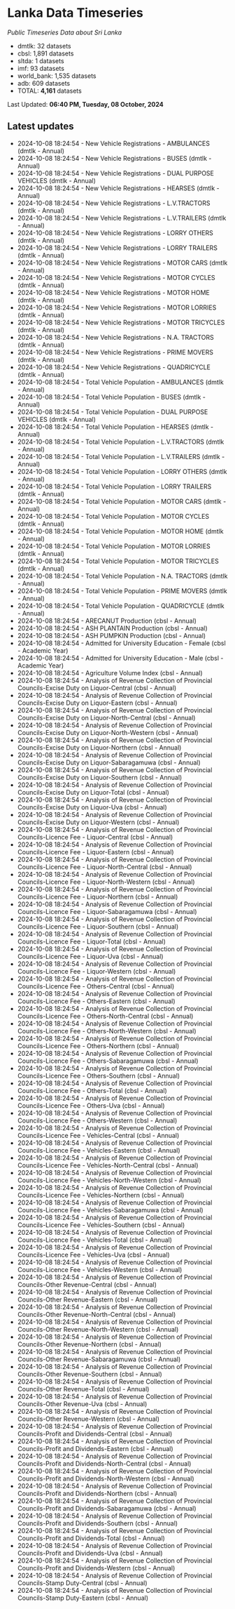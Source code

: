 # Lanka Data Timeseries
*Public Timeseries Data about Sri Lanka*

* dmtlk: 32 datasets
* cbsl: 1,891 datasets
* sltda: 1 datasets
* imf: 93 datasets
* world_bank: 1,535 datasets
* adb: 609 datasets
* TOTAL: **4,161** datasets

Last Updated: **06:40 PM, Tuesday, 08 October, 2024**

## Latest updates

* 2024-10-08 18:24:54 - New Vehicle Registrations - AMBULANCES (dmtlk - Annual)
* 2024-10-08 18:24:54 - New Vehicle Registrations - BUSES (dmtlk - Annual)
* 2024-10-08 18:24:54 - New Vehicle Registrations - DUAL PURPOSE VEHICLES (dmtlk - Annual)
* 2024-10-08 18:24:54 - New Vehicle Registrations - HEARSES (dmtlk - Annual)
* 2024-10-08 18:24:54 - New Vehicle Registrations - L.V.TRACTORS (dmtlk - Annual)
* 2024-10-08 18:24:54 - New Vehicle Registrations - L.V.TRAILERS (dmtlk - Annual)
* 2024-10-08 18:24:54 - New Vehicle Registrations - LORRY OTHERS (dmtlk - Annual)
* 2024-10-08 18:24:54 - New Vehicle Registrations - LORRY TRAILERS (dmtlk - Annual)
* 2024-10-08 18:24:54 - New Vehicle Registrations - MOTOR CARS (dmtlk - Annual)
* 2024-10-08 18:24:54 - New Vehicle Registrations - MOTOR CYCLES (dmtlk - Annual)
* 2024-10-08 18:24:54 - New Vehicle Registrations - MOTOR HOME (dmtlk - Annual)
* 2024-10-08 18:24:54 - New Vehicle Registrations - MOTOR LORRIES (dmtlk - Annual)
* 2024-10-08 18:24:54 - New Vehicle Registrations - MOTOR TRICYCLES (dmtlk - Annual)
* 2024-10-08 18:24:54 - New Vehicle Registrations - N.A. TRACTORS (dmtlk - Annual)
* 2024-10-08 18:24:54 - New Vehicle Registrations - PRIME MOVERS (dmtlk - Annual)
* 2024-10-08 18:24:54 - New Vehicle Registrations - QUADRICYCLE (dmtlk - Annual)
* 2024-10-08 18:24:54 - Total Vehicle Population - AMBULANCES (dmtlk - Annual)
* 2024-10-08 18:24:54 - Total Vehicle Population - BUSES (dmtlk - Annual)
* 2024-10-08 18:24:54 - Total Vehicle Population - DUAL PURPOSE VEHICLES (dmtlk - Annual)
* 2024-10-08 18:24:54 - Total Vehicle Population - HEARSES (dmtlk - Annual)
* 2024-10-08 18:24:54 - Total Vehicle Population - L.V.TRACTORS (dmtlk - Annual)
* 2024-10-08 18:24:54 - Total Vehicle Population - L.V.TRAILERS (dmtlk - Annual)
* 2024-10-08 18:24:54 - Total Vehicle Population - LORRY OTHERS (dmtlk - Annual)
* 2024-10-08 18:24:54 - Total Vehicle Population - LORRY TRAILERS (dmtlk - Annual)
* 2024-10-08 18:24:54 - Total Vehicle Population - MOTOR CARS (dmtlk - Annual)
* 2024-10-08 18:24:54 - Total Vehicle Population - MOTOR CYCLES (dmtlk - Annual)
* 2024-10-08 18:24:54 - Total Vehicle Population - MOTOR HOME (dmtlk - Annual)
* 2024-10-08 18:24:54 - Total Vehicle Population - MOTOR LORRIES (dmtlk - Annual)
* 2024-10-08 18:24:54 - Total Vehicle Population - MOTOR TRICYCLES (dmtlk - Annual)
* 2024-10-08 18:24:54 - Total Vehicle Population - N.A. TRACTORS (dmtlk - Annual)
* 2024-10-08 18:24:54 - Total Vehicle Population - PRIME MOVERS (dmtlk - Annual)
* 2024-10-08 18:24:54 - Total Vehicle Population - QUADRICYCLE (dmtlk - Annual)
* 2024-10-08 18:24:54 - ARECANUT Production (cbsl - Annual)
* 2024-10-08 18:24:54 - ASH PLANTAIN Production (cbsl - Annual)
* 2024-10-08 18:24:54 - ASH PUMPKIN Production (cbsl - Annual)
* 2024-10-08 18:24:54 - Admitted for University Education - Female (cbsl - Academic Year)
* 2024-10-08 18:24:54 - Admitted for University Education - Male (cbsl - Academic Year)
* 2024-10-08 18:24:54 - Agriculture Volume Index (cbsl - Annual)
* 2024-10-08 18:24:54 - Analysis of Revenue Collection of Provincial Councils-Excise Duty on Liquor-Central (cbsl - Annual)
* 2024-10-08 18:24:54 - Analysis of Revenue Collection of Provincial Councils-Excise Duty on Liquor-Eastern (cbsl - Annual)
* 2024-10-08 18:24:54 - Analysis of Revenue Collection of Provincial Councils-Excise Duty on Liquor-North-Central (cbsl - Annual)
* 2024-10-08 18:24:54 - Analysis of Revenue Collection of Provincial Councils-Excise Duty on Liquor-North-Western (cbsl - Annual)
* 2024-10-08 18:24:54 - Analysis of Revenue Collection of Provincial Councils-Excise Duty on Liquor-Northern (cbsl - Annual)
* 2024-10-08 18:24:54 - Analysis of Revenue Collection of Provincial Councils-Excise Duty on Liquor-Sabaragamuwa (cbsl - Annual)
* 2024-10-08 18:24:54 - Analysis of Revenue Collection of Provincial Councils-Excise Duty on Liquor-Southern (cbsl - Annual)
* 2024-10-08 18:24:54 - Analysis of Revenue Collection of Provincial Councils-Excise Duty on Liquor-Total (cbsl - Annual)
* 2024-10-08 18:24:54 - Analysis of Revenue Collection of Provincial Councils-Excise Duty on Liquor-Uva (cbsl - Annual)
* 2024-10-08 18:24:54 - Analysis of Revenue Collection of Provincial Councils-Excise Duty on Liquor-Western (cbsl - Annual)
* 2024-10-08 18:24:54 - Analysis of Revenue Collection of Provincial Councils-Licence Fee - Liquor-Central (cbsl - Annual)
* 2024-10-08 18:24:54 - Analysis of Revenue Collection of Provincial Councils-Licence Fee - Liquor-Eastern (cbsl - Annual)
* 2024-10-08 18:24:54 - Analysis of Revenue Collection of Provincial Councils-Licence Fee - Liquor-North-Central (cbsl - Annual)
* 2024-10-08 18:24:54 - Analysis of Revenue Collection of Provincial Councils-Licence Fee - Liquor-North-Western (cbsl - Annual)
* 2024-10-08 18:24:54 - Analysis of Revenue Collection of Provincial Councils-Licence Fee - Liquor-Northern (cbsl - Annual)
* 2024-10-08 18:24:54 - Analysis of Revenue Collection of Provincial Councils-Licence Fee - Liquor-Sabaragamuwa (cbsl - Annual)
* 2024-10-08 18:24:54 - Analysis of Revenue Collection of Provincial Councils-Licence Fee - Liquor-Southern (cbsl - Annual)
* 2024-10-08 18:24:54 - Analysis of Revenue Collection of Provincial Councils-Licence Fee - Liquor-Total (cbsl - Annual)
* 2024-10-08 18:24:54 - Analysis of Revenue Collection of Provincial Councils-Licence Fee - Liquor-Uva (cbsl - Annual)
* 2024-10-08 18:24:54 - Analysis of Revenue Collection of Provincial Councils-Licence Fee - Liquor-Western (cbsl - Annual)
* 2024-10-08 18:24:54 - Analysis of Revenue Collection of Provincial Councils-Licence Fee - Others-Central (cbsl - Annual)
* 2024-10-08 18:24:54 - Analysis of Revenue Collection of Provincial Councils-Licence Fee - Others-Eastern (cbsl - Annual)
* 2024-10-08 18:24:54 - Analysis of Revenue Collection of Provincial Councils-Licence Fee - Others-North-Central (cbsl - Annual)
* 2024-10-08 18:24:54 - Analysis of Revenue Collection of Provincial Councils-Licence Fee - Others-North-Western (cbsl - Annual)
* 2024-10-08 18:24:54 - Analysis of Revenue Collection of Provincial Councils-Licence Fee - Others-Northern (cbsl - Annual)
* 2024-10-08 18:24:54 - Analysis of Revenue Collection of Provincial Councils-Licence Fee - Others-Sabaragamuwa (cbsl - Annual)
* 2024-10-08 18:24:54 - Analysis of Revenue Collection of Provincial Councils-Licence Fee - Others-Southern (cbsl - Annual)
* 2024-10-08 18:24:54 - Analysis of Revenue Collection of Provincial Councils-Licence Fee - Others-Total (cbsl - Annual)
* 2024-10-08 18:24:54 - Analysis of Revenue Collection of Provincial Councils-Licence Fee - Others-Uva (cbsl - Annual)
* 2024-10-08 18:24:54 - Analysis of Revenue Collection of Provincial Councils-Licence Fee - Others-Western (cbsl - Annual)
* 2024-10-08 18:24:54 - Analysis of Revenue Collection of Provincial Councils-Licence Fee - Vehicles-Central (cbsl - Annual)
* 2024-10-08 18:24:54 - Analysis of Revenue Collection of Provincial Councils-Licence Fee - Vehicles-Eastern (cbsl - Annual)
* 2024-10-08 18:24:54 - Analysis of Revenue Collection of Provincial Councils-Licence Fee - Vehicles-North-Central (cbsl - Annual)
* 2024-10-08 18:24:54 - Analysis of Revenue Collection of Provincial Councils-Licence Fee - Vehicles-North-Western (cbsl - Annual)
* 2024-10-08 18:24:54 - Analysis of Revenue Collection of Provincial Councils-Licence Fee - Vehicles-Northern (cbsl - Annual)
* 2024-10-08 18:24:54 - Analysis of Revenue Collection of Provincial Councils-Licence Fee - Vehicles-Sabaragamuwa (cbsl - Annual)
* 2024-10-08 18:24:54 - Analysis of Revenue Collection of Provincial Councils-Licence Fee - Vehicles-Southern (cbsl - Annual)
* 2024-10-08 18:24:54 - Analysis of Revenue Collection of Provincial Councils-Licence Fee - Vehicles-Total (cbsl - Annual)
* 2024-10-08 18:24:54 - Analysis of Revenue Collection of Provincial Councils-Licence Fee - Vehicles-Uva (cbsl - Annual)
* 2024-10-08 18:24:54 - Analysis of Revenue Collection of Provincial Councils-Licence Fee - Vehicles-Western (cbsl - Annual)
* 2024-10-08 18:24:54 - Analysis of Revenue Collection of Provincial Councils-Other Revenue-Central (cbsl - Annual)
* 2024-10-08 18:24:54 - Analysis of Revenue Collection of Provincial Councils-Other Revenue-Eastern (cbsl - Annual)
* 2024-10-08 18:24:54 - Analysis of Revenue Collection of Provincial Councils-Other Revenue-North-Central (cbsl - Annual)
* 2024-10-08 18:24:54 - Analysis of Revenue Collection of Provincial Councils-Other Revenue-North-Western (cbsl - Annual)
* 2024-10-08 18:24:54 - Analysis of Revenue Collection of Provincial Councils-Other Revenue-Northern (cbsl - Annual)
* 2024-10-08 18:24:54 - Analysis of Revenue Collection of Provincial Councils-Other Revenue-Sabaragamuwa (cbsl - Annual)
* 2024-10-08 18:24:54 - Analysis of Revenue Collection of Provincial Councils-Other Revenue-Southern (cbsl - Annual)
* 2024-10-08 18:24:54 - Analysis of Revenue Collection of Provincial Councils-Other Revenue-Total (cbsl - Annual)
* 2024-10-08 18:24:54 - Analysis of Revenue Collection of Provincial Councils-Other Revenue-Uva (cbsl - Annual)
* 2024-10-08 18:24:54 - Analysis of Revenue Collection of Provincial Councils-Other Revenue-Western (cbsl - Annual)
* 2024-10-08 18:24:54 - Analysis of Revenue Collection of Provincial Councils-Profit and Dividends-Central (cbsl - Annual)
* 2024-10-08 18:24:54 - Analysis of Revenue Collection of Provincial Councils-Profit and Dividends-Eastern (cbsl - Annual)
* 2024-10-08 18:24:54 - Analysis of Revenue Collection of Provincial Councils-Profit and Dividends-North-Central (cbsl - Annual)
* 2024-10-08 18:24:54 - Analysis of Revenue Collection of Provincial Councils-Profit and Dividends-North-Western (cbsl - Annual)
* 2024-10-08 18:24:54 - Analysis of Revenue Collection of Provincial Councils-Profit and Dividends-Northern (cbsl - Annual)
* 2024-10-08 18:24:54 - Analysis of Revenue Collection of Provincial Councils-Profit and Dividends-Sabaragamuwa (cbsl - Annual)
* 2024-10-08 18:24:54 - Analysis of Revenue Collection of Provincial Councils-Profit and Dividends-Southern (cbsl - Annual)
* 2024-10-08 18:24:54 - Analysis of Revenue Collection of Provincial Councils-Profit and Dividends-Total (cbsl - Annual)
* 2024-10-08 18:24:54 - Analysis of Revenue Collection of Provincial Councils-Profit and Dividends-Uva (cbsl - Annual)
* 2024-10-08 18:24:54 - Analysis of Revenue Collection of Provincial Councils-Profit and Dividends-Western (cbsl - Annual)
* 2024-10-08 18:24:54 - Analysis of Revenue Collection of Provincial Councils-Stamp Duty-Central (cbsl - Annual)
* 2024-10-08 18:24:54 - Analysis of Revenue Collection of Provincial Councils-Stamp Duty-Eastern (cbsl - Annual)